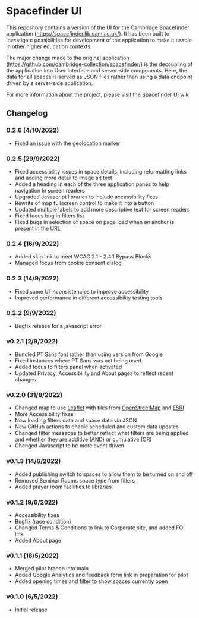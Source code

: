 Spacefinder UI
==============

This repository contains a version of the UI for the Cambridge Spacefinder application (https://spacefinder.lib.cam.ac.uk/). It has been built to investigate possibilities for development of the application to make it usable in other higher education contexts.

The major change made to the original application (https://github.com/cambridge-collection/spacefinder/) is the decoupling of the application into User Interface and server-side components. Here, the data for all spaces is served as JSON files rather than using a data endpoint driven by a server-side application.

For more information about the project, [please visit the Spacefinder UI wiki](https://github.com/uol-library/spacefinder-ui/wiki/)

Changelog
---------

### 0.2.6 (4/10/2022)

* Fixed an issue with the geolocation marker

### 0.2.5 (29/9/2022)

* Fixed accessibility issues in space details, including reformatting links and adding more detail to image alt text
* Added a heading in each of the three application panes to help navigation in screen readers
* Upgraded Javascript libraries to include accessibility fixes
* Rewrite of map fullscreen control to make it into a button
* Updated multiple labels to add more descriptive text for screen readers
* Fixed focus bug in filters list
* Fixed bugs in selection of space on page load when an anchor is present in the URL

### 0.2.4 (16/9/2022)

* Added skip link to meet WCAG 2.1 - 2.4.1 Bypass Blocks
* Managed focus from cookie consent dialog

### 0.2.3 (14/9/2022)

* Fixed some UI inconsistencies to improve accessibility
* Improved performance in different accessibility testing tools

### 0.2.2 (9/9/2022)

* Bugfix release for a javascript error

### v0.2.1 (2/9/2022)

* Bundled PT Sans font rather than using version from Google
* Fixed instances where PT Sans was not being used
* Added focus to filters panel when activated
* Updated Privacy, Accessibility and About pages to reflect recent changes

### v0.2.0 (31/8/2022)

* Changed map to use [Leaflet](https://leafletjs.com/) with tiles from [OpenStreetMap](https://www.openstreetmap.org/) and [ESRI](https://www.esri.com/)
* More Accessibility fixes
* Now loading filters data and space data via JSON
* New GitHub actions to enable scheduled and custom data updates
* Changed filter messages to better reflect what filters are being applied and whether they are additive (AND) or cumulative (OR)
* Changed Javascript to be more event driven

### v0.1.3 (14/6/2022)

* Added publishing switch to spaces to allow them to be turned on and off
* Removed Seminar Rooms space type from filters
* Added prayer room facilities to libraries

### v0.1.2 (9/6/2022)

* Accessibility fixes
* Bugfix (race condition)
* Changed Terms & Conditions to link to Corporate site, and added FOI link
* Added About page

### v0.1.1 (18/5/2022)

* Merged pilot branch into main
* Added Google Analytics and feedback form link in preparation for pilot
* Added opening times and filter to show spaces currently open 

### v0.1.0 (6/5/2022)

* Initial release
